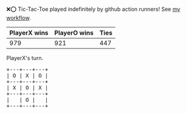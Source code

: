 :x::o: Tic-Tac-Toe played indefinitely by github action runners! See [my workflow](.github/workflows/play.yaml).

|PlayerX wins|PlayerO wins|Ties|
|-|-|-|
|979|921|447|

PlayerX's turn.

<pre>
+---+---+---+
| O | X | O |
+---+---+---+
| X | O | X |
+---+---+---+
|   | O |   |
+---+---+---+
</pre>